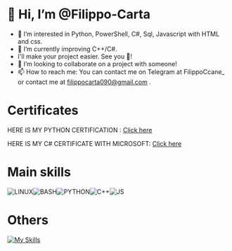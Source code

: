 # 👋 Hi, I’m @Filippo-Carta
  
- 👀 I’m interested in Python, PowerShell, C#, Sql, Javascript with HTML and css.
- 🌱 I’m currently improving C++/C#.
- I'll make your project easier. See you 👋!
- 💞️ I’m looking to collaborate on a project with someone!
- 📫 How to reach me: You can contact me on Telegram at FilippoCcane_ or contact me at filippocarta090@gmail.com .

# Certificates
HERE IS MY PYTHON CERTIFICATION : [Click here](https://freecodecamp.org/certification/fcc9413ca9b-17b4-4e75-bd33-2dccb215ec8c/scientific-computing-with-python-v7)

HERE IS MY C# CERTIFICATE WITH MICROSOFT: [Click here](https://www.freecodecamp.org/certification/fcc9413ca9b-17b4-4e75-bd33-2dccb215ec8c/foundational-c-sharp-with-microsoft)

# Main skills
![LINUX](https://img.shields.io/badge/linux-%2320232a.svg?style=for-the-badge&logo=linux&logoColor=%2361DAFB)![BASH](https://img.shields.io/badge/Bash-%2320232a.svg?style=for-the-badge&logo=gnubash&logoColor=%2361DAFB)![PYTHON](https://img.shields.io/badge/python-%2320232a.svg?style=for-the-badge&logo=python&logoColor=%2361DAFB)![C++](https://img.shields.io/badge/c++-%2320232a.svg?style=for-the-badge&logo=cplusplus&logoColor=%2361DAFB)![JS](https://img.shields.io/badge/javascript-%2320232a.svg?style=for-the-badge&logo=javascript&logoColor=%2361DAFB)


# Others
[![My Skills](https://skillicons.dev/icons?i=js,html,css,wordpress,bash,powershell,cs,cpp,py,raspberrypi,stackoverflow,visualstudio,vscode,git,dotnet,php,vim,arch,mint,kali,linux,npm)](https://skillicons.dev)


<!---
Filippo-Carta/Filippo-Carta is a ✨ special ✨ repository because its `README.md` (this file) appears on your GitHub profile.
You can click the Preview link to take a look at your changes.
--->


